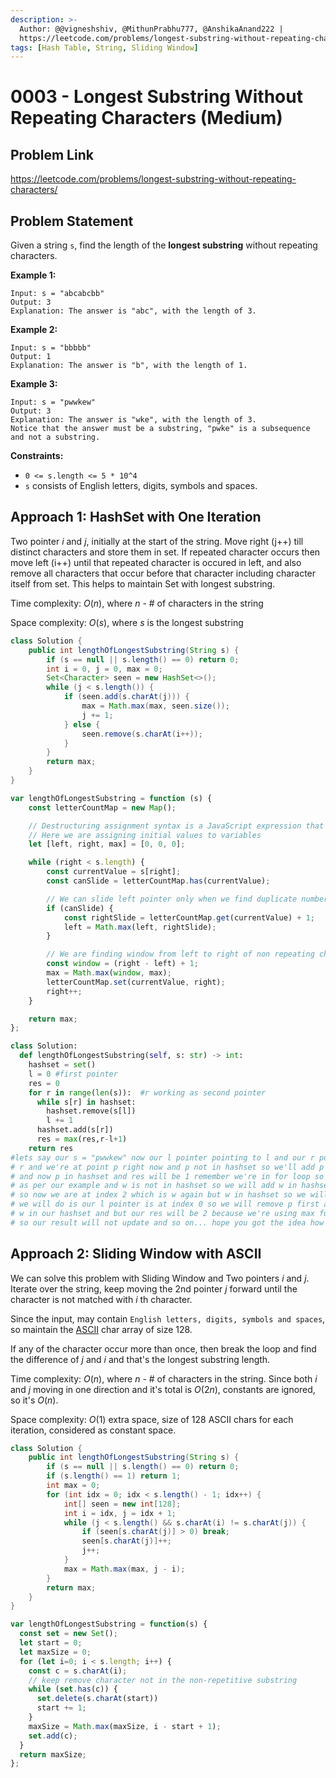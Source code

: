 ```yaml
---
description: >-
  Author: @@vigneshshiv, @MithunPrabhu777, @AnshikaAnand222 |
  https://leetcode.com/problems/longest-substring-without-repeating-characters/
tags: [Hash Table, String, Sliding Window]
---
```


# 0003 - Longest Substring Without Repeating Characters (Medium)

## Problem Link

https://leetcode.com/problems/longest-substring-without-repeating-characters/

## Problem Statement

Given a string `s`, find the length of the **longest substring** without repeating characters.

**Example 1:**

```
Input: s = "abcabcbb"
Output: 3
Explanation: The answer is "abc", with the length of 3.
```

**Example 2:**

```
Input: s = "bbbbb"
Output: 1
Explanation: The answer is "b", with the length of 1.
```

**Example 3:**

```
Input: s = "pwwkew"
Output: 3
Explanation: The answer is "wke", with the length of 3.
Notice that the answer must be a substring, "pwke" is a subsequence and not a substring.
```

**Constraints:**

* `0 <= s.length <= 5 * 10^4`
* `s` consists of English letters, digits, symbols and spaces.

## Approach 1: HashSet with One Iteration

Two pointer _i_ and _j_, initially at the start of the string. Move right (j++) till distinct characters and store them in set.
If repeated character occurs then move left (i++) until that repeated character is occured in left, and also remove all characters that occur before that character including character itself from set. This helps to maintain Set with longest substring. 

Time complexity: $O(n)$, where $n$ - # of characters in the string

Space complexity: $O(s)$, where $s$ is the longest substring

<Tabs>
<TabItem value="java" label="Java">
<SolutionAuthor name="@vigneshshiv"/>

```java
class Solution {
    public int lengthOfLongestSubstring(String s) {
        if (s == null || s.length() == 0) return 0;
        int i = 0, j = 0, max = 0;
        Set<Character> seen = new HashSet<>();
        while (j < s.length()) {
            if (seen.add(s.charAt(j))) {
                max = Math.max(max, seen.size());
                j += 1;
            } else {
                seen.remove(s.charAt(i++));
            }
        }
        return max;
    }
}
```
</TabItem>

<TabItem value="javascript" label="JavaScript">
<SolutionAuthor name="@MithunPrabhu777"/>

```javascript
var lengthOfLongestSubstring = function (s) {
    const letterCountMap = new Map();

    // Destructuring assignment syntax is a JavaScript expression that pulls out values from array
    // Here we are assigning initial values to variables
    let [left, right, max] = [0, 0, 0];

    while (right < s.length) {
        const currentValue = s[right];
        const canSlide = letterCountMap.has(currentValue);

        // We can slide left pointer only when we find duplicate number from map
        if (canSlide) {
            const rightSlide = letterCountMap.get(currentValue) + 1;
            left = Math.max(left, rightSlide);
        }

        // We are finding window from left to right of non repeating characters
        const window = (right - left) + 1;
        max = Math.max(window, max);
        letterCountMap.set(currentValue, right);
        right++;
    }

    return max;
};
```
</TabItem>
  
<TabItem value="python" label="python">
<SolutionAuthor name="@mrsourav1"/>

```python
class Solution:
  def lengthOfLongestSubstring(self, s: str) -> int:
    hashset = set() 
    l = 0 #first pointer
    res = 0
    for r in range(len(s)):  #r working as second pointer
      while s[r] in hashset:
        hashset.remove(s[l])
        l += 1
      hashset.add(s[r])
      res = max(res,r-l+1)
    return res
#lets say our s = "pwwkew" now our l pointer pointing to l and our r pointer pointing to 
# r and we're at point p right now and p not in hashset so we'll add p to the hashset
# and now p in hashset and res will be 1 remember we're in for loop so my r pointer is at w
# as per our example and w is not in hashset so we will add w in hashset and now our res is 2
# so now we are at index 2 which is w again but w in hashset so we will try to remove w so what 
# we will do is our l pointer is at index 0 so we will remove p first and then w now we have only
# w in our hashset and but our res will be 2 because we're using max function and updating our result
# so our result will not update and so on... hope you got the idea how this algorithm working.
```
</TabItem>  
</Tabs>


## Approach 2: Sliding Window with ASCII

We can solve this problem with Sliding Window and Two pointers _i_ and _j_. Iterate over the string, keep moving the 2nd pointer _j_ forward until the character is not matched with _i_ th character. 

Since the input, may contain `English letters, digits, symbols and spaces`, so maintain the [ASCII](https://bluesock.org/~willg/dev/ascii.html) char array of size 128. 

If any of the character occur more than once, then break the loop and find the difference of _j_ and _i_ and that's the longest substring length. 

Time complexity: $O(n)$, where $n$ - # of characters in the string. Since both _i_ and _j_ moving in one direction and it's total is $O(2n)$, constants are ignored, so it's $O(n)$.

Space complexity: $O(1)$ extra space, size of 128 ASCII chars for each iteration, considered as constant space.

<Tabs>
<TabItem value="java" label="Java">
<SolutionAuthor name="@vigneshshiv"/>

```java
class Solution {
    public int lengthOfLongestSubstring(String s) {
        if (s == null || s.length() == 0) return 0;
        if (s.length() == 1) return 1;
        int max = 0;
        for (int idx = 0; idx < s.length() - 1; idx++) {
            int[] seen = new int[128];
            int i = idx, j = idx + 1;
            while (j < s.length() && s.charAt(i) != s.charAt(j)) {
                if (seen[s.charAt(j)] > 0) break;
                seen[s.charAt(j)]++;
                j++;
            }
            max = Math.max(max, j - i);
        }
        return max;
    }
}
```

</TabItem>
<TabItem value="javascript" label="JavaScript">
<SolutionAuthor name="@AnshikaAnand222"/>

```javascript
var lengthOfLongestSubstring = function(s) {
  const set = new Set();
  let start = 0;
  let maxSize = 0;
  for (let i=0; i < s.length; i++) {
    const c = s.charAt(i);
    // keep remove character not in the non-repetitive substring
    while (set.has(c)) {
      set.delete(s.charAt(start))
      start += 1;
    }
    maxSize = Math.max(maxSize, i - start + 1);    
    set.add(c);     
  }  
  return maxSize;
};
```
</TabItem>
</Tabs>
